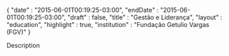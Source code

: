 {
  "date" : "2015-06-01T00:19:25-03:00",
  "endDate" : "2015-06-01T00:19:25-03:00",
  "draft" : false,
  "title" : "Gestão e Liderança",
  "layout" : "education",
  "highlight" : true,
  "institution" : "Fundação Getulio Vargas (FGV)"
}

Description
